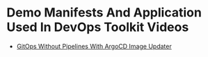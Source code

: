 # Demo Manifests And Application Used In DevOps Toolkit Videos

* [GitOps Without Pipelines With ArgoCD Image Updater](https://youtu.be/avPUQin9kzU)